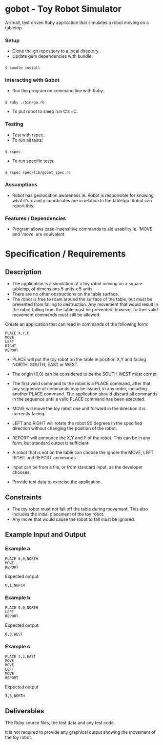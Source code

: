 # gobot - Toy Robot Simulator

A small, test driven Ruby application that simulates a robot moving on a tabletop.

### **Setup**
- Clone the git repository to a local directory.
- Update gem dependencies with bundle:
### 
    $ bundle install

### **Interacting with Gobot**
- Run the program on command line with Ruby.
### 
    $ ruby ./bin/go.rb

- To put robot to sleep run Ctrl+C.

### **Testing**
- Test with rspec.
- To run all tests:
### 
    $ rspec

- To run specific tests:
### 
    $ rspec spec/lib/gobot_spec.rb

### **Assumptions**
- Robot has geolocation awareness ie. Robot is responsible for knowing what it's x and y coordinates are in relation to the tabletop. Robot can report this.

### **Features / Dependencies**
- Program allows case-insensitive commands to aid usability ie. 'MOVE' and 'move' are equivalent


# Specification / Requirements

Description
-----------

- The application is a simulation of a toy robot moving on a square tabletop,
  of dimensions 5 units x 5 units.
- There are no other obstructions on the table surface.
- The robot is free to roam around the surface of the table, but must be
  prevented from falling to destruction. Any movement that would result in the
  robot falling from the table must be prevented, however further valid
  movement commands must still be allowed.

Create an application that can read in commands of the following form:

    PLACE X,Y,F
    MOVE
    LEFT
    RIGHT
    REPORT

- PLACE will put the toy robot on the table in position X,Y and facing NORTH,
  SOUTH, EAST or WEST.
- The origin (0,0) can be considered to be the SOUTH WEST most corner.
- The first valid command to the robot is a PLACE command, after that, any
  sequence of commands may be issued, in any order, including another PLACE
  command. The application should discard all commands in the sequence until
  a valid PLACE command has been executed.
- MOVE will move the toy robot one unit forward in the direction it is
  currently facing.
- LEFT and RIGHT will rotate the robot 90 degrees in the specified direction
  without changing the position of the robot.
- REPORT will announce the X,Y and F of the robot. This can be in any form,
  but standard output is sufficient.

- A robot that is not on the table can choose the ignore the MOVE, LEFT, RIGHT
  and REPORT commands.
- Input can be from a file, or from standard input, as the developer chooses.
- Provide test data to exercise the application.

Constraints
-----------

- The toy robot must not fall off the table during movement. This also
  includes the initial placement of the toy robot.
- Any move that would cause the robot to fall must be ignored.

Example Input and Output
------------------------

### Example a

    PLACE 0,0,NORTH
    MOVE
    REPORT

Expected output:

    0,1,NORTH

### Example b

    PLACE 0,0,NORTH
    LEFT
    REPORT

Expected output:

    0,0,WEST

### Example c

    PLACE 1,2,EAST
    MOVE
    MOVE
    LEFT
    MOVE
    REPORT

Expected output

    3,3,NORTH

Deliverables
------------

The Ruby source files, the test data and any test code.

It is not required to provide any graphical output showing the movement of
the toy robot.
